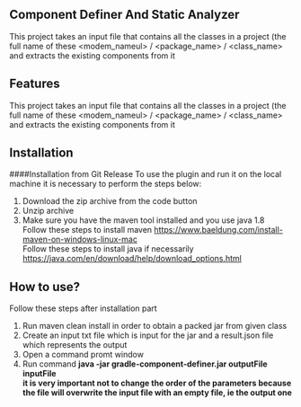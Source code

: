 ## Component Definer And Static Analyzer
This project takes an input file that contains all the classes in a project (the full name of these <modem_nameul> / <package_name> / <class_name> and extracts the existing components from it

## Features
This project takes an input file that contains all the classes in a project (the full name of these <modem_nameul> / <package_name> / <class_name> and extracts the existing components from it

## Installation
 ####Installation from Git Release
  To use the plugin and run it on the local machine it is necessary to perform the steps below:<br>
   1. Download the zip archive from the code button
   2. Unzip archive
   3. Make sure you have the maven tool installed and you use java 1.8 <br>
     Follow these steps to install maven https://www.baeldung.com/install-maven-on-windows-linux-mac <br>
     Follow these steps to install java if necessarily https://java.com/en/download/help/download_options.html <br>
   
## How to use?
   Follow these steps after installation part
   1. Run maven clean install in order to obtain a packed jar from given class
   2. Create an input txt file which is input for the jar and a result.json file which represents the output<br>
   3. Open a command promt window
   4. Run command **java -jar gradle-component-definer.jar outputFile inputFile**<br>
    **it is very important not to change the order of the parameters because the file will overwrite the input file with an empty file, ie the output one**


